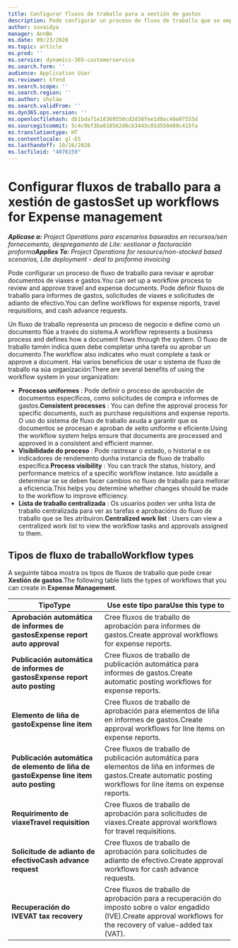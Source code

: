 ```yaml
---
title: Configurar fluxos de traballo para a xestión de gastos
description: Pode configurar un proceso de fluxo de traballo que se empregue para revisar e aprobar documentos de viaxes e gastos.
author: suvaidya
manager: AnnBe
ms.date: 09/23/2020
ms.topic: article
ms.prod: ''
ms.service: dynamics-365-customerservice
ms.search.form: ''
audience: Application User
ms.reviewer: kfend
ms.search.scope: ''
ms.search.region: ''
ms.author: shylaw
ms.search.validFrom: ''
ms.dyn365.ops.version: ''
ms.openlocfilehash: db1bda71e18369550cd2d38fee1d0ac40e07555d
ms.sourcegitcommit: 5c4c9bf3ba018562d6cb3443c01d550489c415fa
ms.translationtype: HT
ms.contentlocale: gl-ES
ms.lasthandoff: 10/16/2020
ms.locfileid: "4076159"
---
```

# <a name="set-up-workflows-for-expense-management"></a><span data-ttu-id="d9ae4-103">Configurar fluxos de traballo para a xestión de gastos</span><span class="sxs-lookup"><span data-stu-id="d9ae4-103">Set up workflows for Expense management</span></span>

<span data-ttu-id="d9ae4-104">_**Aplícase a:** Project Operations para escenarios baseados en recursos/sen fornecemento, despregamento de Lite: xestionar a facturación proforma_</span><span class="sxs-lookup"><span data-stu-id="d9ae4-104">_**Applies To:** Project Operations for resource/non-stocked based scenarios, Lite deployment - deal to proforma invoicing_</span></span>

<span data-ttu-id="d9ae4-105">Pode configurar un proceso de fluxo de traballo para revisar e aprobar documentos de viaxes e gastos.</span><span class="sxs-lookup"><span data-stu-id="d9ae4-105">You can set up a workflow process to review and approve travel and expense documents.</span></span> <span data-ttu-id="d9ae4-106">Pode definir fluxos de traballo para informes de gastos, solicitudes de viaxes e solicitudes de adianto de efectivo.</span><span class="sxs-lookup"><span data-stu-id="d9ae4-106">You can define workflows for expense reports, travel requisitions, and cash advance requests.</span></span>

<span data-ttu-id="d9ae4-107">Un fluxo de traballo representa un proceso de negocio e define como un documento flúe a través do sistema.</span><span class="sxs-lookup"><span data-stu-id="d9ae4-107">A workflow represents a business process and defines how a document flows through the system.</span></span> <span data-ttu-id="d9ae4-108">O fluxo de traballo tamén indica quen debe completar unha tarefa ou aprobar un documento.</span><span class="sxs-lookup"><span data-stu-id="d9ae4-108">The workflow also indicates who must complete a task or approve a document.</span></span> <span data-ttu-id="d9ae4-109">Hai varios beneficios de usar o sistema de fluxo de traballo na súa organización:</span><span class="sxs-lookup"><span data-stu-id="d9ae4-109">There are several benefits of using the workflow system in your organization:</span></span>

- <span data-ttu-id="d9ae4-110">**Procesos uniformes** : Pode definir o proceso de aprobación de documentos específicos, como solicitudes de compra e informes de gastos.</span><span class="sxs-lookup"><span data-stu-id="d9ae4-110">**Consistent processes** : You can define the approval process for specific documents, such as purchase requisitions and expense reports.</span></span> <span data-ttu-id="d9ae4-111">O uso do sistema de fluxo de traballo axuda a garantir que os documentos se procesan e aproban de xeito uniforme e eficiente.</span><span class="sxs-lookup"><span data-stu-id="d9ae4-111">Using the workflow system helps ensure that documents are processed and approved in a consistent and efficient manner.</span></span>
- <span data-ttu-id="d9ae4-112">**Visibilidade do proceso** : Pode rastrexar o estado, o historial e os indicadores de rendemento dunha instancia de fluxo de traballo específica.</span><span class="sxs-lookup"><span data-stu-id="d9ae4-112">**Process visibility** : You can track the status, history, and performance metrics of a specific workflow instance.</span></span> <span data-ttu-id="d9ae4-113">Isto axúdalle a determinar se se deben facer cambios no fluxo de traballo para mellorar a eficiencia.</span><span class="sxs-lookup"><span data-stu-id="d9ae4-113">This helps you determine whether changes should be made to the workflow to improve efficiency.</span></span>
- <span data-ttu-id="d9ae4-114">**Lista de traballo centralizada** : Os usuarios poden ver unha lista de traballo centralizada para ver as tarefas e aprobacións do fluxo de traballo que se lles atribuíron.</span><span class="sxs-lookup"><span data-stu-id="d9ae4-114">**Centralized work list** : Users can view a centralized work list to view the workflow tasks and approvals assigned to them.</span></span> 

## <a name="workflow-types"></a><span data-ttu-id="d9ae4-115">Tipos de fluxo de traballo</span><span class="sxs-lookup"><span data-stu-id="d9ae4-115">Workflow types</span></span>

<span data-ttu-id="d9ae4-116">A seguinte táboa mostra os tipos de fluxos de traballo que pode crear **Xestión de gastos**.</span><span class="sxs-lookup"><span data-stu-id="d9ae4-116">The following table lists the types of workflows that you can create in **Expense Management**.</span></span>


|              <span data-ttu-id="d9ae4-117"><strong>Tipo</strong></span><span class="sxs-lookup"><span data-stu-id="d9ae4-117"><strong>Type</strong></span></span>              |                   <span data-ttu-id="d9ae4-118"><strong>Use este tipo para</strong></span><span class="sxs-lookup"><span data-stu-id="d9ae4-118"><strong>Use this type to</strong></span></span>                   |
|-------------------------------------------------|-----------------------------------------------------------------------|
|   <span data-ttu-id="d9ae4-119"><strong>Aprobación automática de informes de gastos</strong></span><span class="sxs-lookup"><span data-stu-id="d9ae4-119"><strong>Expense report auto approval</strong></span></span> |            <span data-ttu-id="d9ae4-120">Cree fluxos de traballo de aprobación para informes de gastos.</span><span class="sxs-lookup"><span data-stu-id="d9ae4-120">Create approval workflows for expense reports.</span></span>             |
|  <span data-ttu-id="d9ae4-121"><strong>Publicación automática de informes de gastos</strong></span><span class="sxs-lookup"><span data-stu-id="d9ae4-121"><strong>Expense report auto posting</strong></span></span>   |        <span data-ttu-id="d9ae4-122">Cree fluxos de traballo de publicación automática para informes de gastos.</span><span class="sxs-lookup"><span data-stu-id="d9ae4-122">Create automatic posting workflows for expense reports.</span></span>        |
|       <span data-ttu-id="d9ae4-123"><strong>Elemento de liña de gasto</strong></span><span class="sxs-lookup"><span data-stu-id="d9ae4-123"><strong>Expense line item</strong></span></span>        |     <span data-ttu-id="d9ae4-124">Cree fluxos de traballo de aprobación para elementos de liña en informes de gastos.</span><span class="sxs-lookup"><span data-stu-id="d9ae4-124">Create approval workflows for line items on expense reports.</span></span>      |
| <span data-ttu-id="d9ae4-125"><strong>Publicación automática de elemento de liña de gasto</strong></span><span class="sxs-lookup"><span data-stu-id="d9ae4-125"><strong>Expense line item auto posting</strong></span></span> | <span data-ttu-id="d9ae4-126">Cree fluxos de traballo de publicación automática para elementos de liña en informes de gastos.</span><span class="sxs-lookup"><span data-stu-id="d9ae4-126">Create automatic posting workflows for line items on expense reports.</span></span> |
|       <span data-ttu-id="d9ae4-127"><strong>Requirimento de viaxe</strong></span><span class="sxs-lookup"><span data-stu-id="d9ae4-127"><strong>Travel requisition</strong></span></span>       |          <span data-ttu-id="d9ae4-128">Cree fluxos de traballo de aprobación para solicitudes de viaxes.</span><span class="sxs-lookup"><span data-stu-id="d9ae4-128">Create approval workflows for travel requisitions.</span></span>           |
|      <span data-ttu-id="d9ae4-129"><strong>Solicitude de adianto de efectivo</strong></span><span class="sxs-lookup"><span data-stu-id="d9ae4-129"><strong>Cash advance request</strong></span></span>      |         <span data-ttu-id="d9ae4-130">Cree fluxos de traballo de aprobación para solicitudes de adianto de efectivo.</span><span class="sxs-lookup"><span data-stu-id="d9ae4-130">Create approval workflows for cash advance requests.</span></span>          |
|        <span data-ttu-id="d9ae4-131"><strong>Recuperación do IVE</strong></span><span class="sxs-lookup"><span data-stu-id="d9ae4-131"><strong>VAT tax recovery</strong></span></span>        | <span data-ttu-id="d9ae4-132">Cree fluxos de traballo de aprobación para a recuperación do imposto sobre o valor engadido (IVE).</span><span class="sxs-lookup"><span data-stu-id="d9ae4-132">Create approval workflows for the recovery of value-added tax (VAT).</span></span>  |
